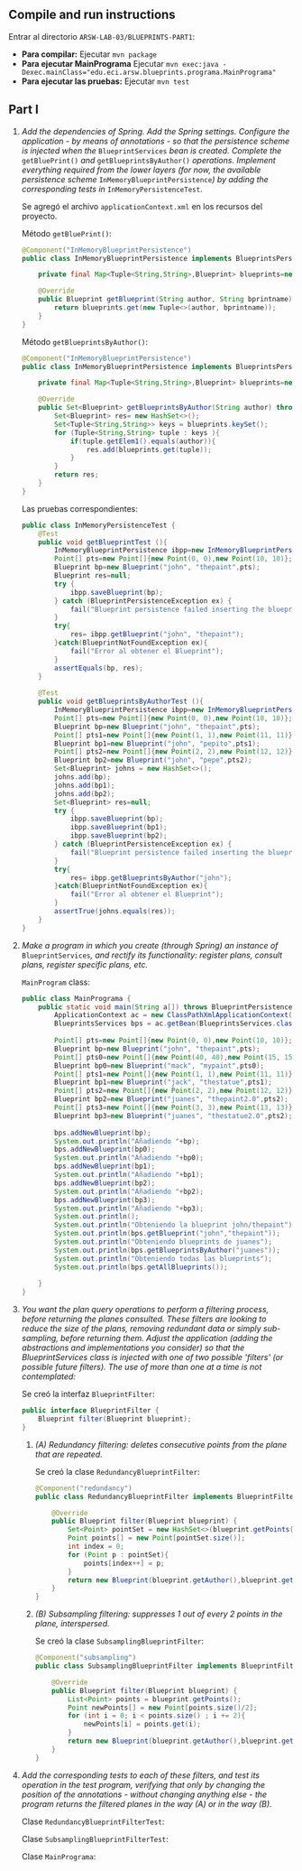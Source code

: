 ## Compile and run instructions
Entrar al directorio `ARSW-LAB-03/BLUEPRINTS-PART1`:
* **Para compilar:** Ejecutar `mvn package`
* **Para ejecutar MainPrograma** Ejecutar `mvn exec:java -Dexec.mainClass="edu.eci.arsw.blueprints.programa.MainPrograma"`
* **Para ejecutar las pruebas:** Ejecutar `mvn test`

## Part I
1. *Add the dependencies of Spring. Add the Spring settings. Configure the application - by means of annotations - so that the persistence scheme is injected when the* `BlueprintServices` *bean is created. Complete the* `getBluePrint()` *and* `getBlueprintsByAuthor()` *operations. Implement everything required from the lower layers (for now, the available persistence scheme* `InMemoryBlueprintPersistence`*) by adding the corresponding tests in* `InMemoryPersistenceTest`.

    Se agregó el archivo `applicationContext.xml` en los recursos del proyecto.

    Método `getBluePrint()`:
    ```java
    @Component("InMemoryBlueprintPersistence")
    public class InMemoryBlueprintPersistence implements BlueprintsPersistence{

        private final Map<Tuple<String,String>,Blueprint> blueprints=new HashMap<>();

        @Override
        public Blueprint getBlueprint(String author, String bprintname) throws BlueprintNotFoundException {
            return blueprints.get(new Tuple<>(author, bprintname));
        }
    }
    ```
    Método `getBlueprintsByAuthor()`:
    ```java
    @Component("InMemoryBlueprintPersistence")
    public class InMemoryBlueprintPersistence implements BlueprintsPersistence{

        private final Map<Tuple<String,String>,Blueprint> blueprints=new HashMap<>();

        @Override
        public Set<Blueprint> getBlueprintsByAuthor(String author) throws BlueprintNotFoundException {
            Set<Blueprint> res= new HashSet<>();
            Set<Tuple<String,String>> keys = blueprints.keySet();
            for (Tuple<String,String> tuple : keys ){
                if(tuple.getElem1().equals(author)){
                    res.add(blueprints.get(tuple));
                }
            }
            return res;
        }
    }
    ```

    Las pruebas correspondientes:
    ```java
    public class InMemoryPersistenceTest {
        @Test
        public void getBlueprintTest (){
            InMemoryBlueprintPersistence ibpp=new InMemoryBlueprintPersistence();
            Point[] pts=new Point[]{new Point(0, 0),new Point(10, 10)};
            Blueprint bp=new Blueprint("john", "thepaint",pts);
            Blueprint res=null;
            try {
                ibpp.saveBlueprint(bp);
            } catch (BlueprintPersistenceException ex) {
                fail("Blueprint persistence failed inserting the blueprint.");
            }
            try{
                res= ibpp.getBlueprint("john", "thepaint");
            }catch(BlueprintNotFoundException ex){
                fail("Error al obtener el Blueprint");
            }
            assertEquals(bp, res);
        }
        
        @Test
        public void getBlueprintsByAuthorTest (){
            InMemoryBlueprintPersistence ibpp=new InMemoryBlueprintPersistence();
            Point[] pts=new Point[]{new Point(0, 0),new Point(10, 10)};
            Blueprint bp=new Blueprint("john", "thepaint",pts);
            Point[] pts1=new Point[]{new Point(1, 1),new Point(11, 11)};
            Blueprint bp1=new Blueprint("john", "pepito",pts1);
            Point[] pts2=new Point[]{new Point(2, 2),new Point(12, 12)};
            Blueprint bp2=new Blueprint("john", "pepe",pts2);
            Set<Blueprint> johns = new HashSet<>();
            johns.add(bp);
            johns.add(bp1);
            johns.add(bp2);
            Set<Blueprint> res=null;
            try {
                ibpp.saveBlueprint(bp);
                ibpp.saveBlueprint(bp1);
                ibpp.saveBlueprint(bp2);
            } catch (BlueprintPersistenceException ex) {
                fail("Blueprint persistence failed inserting the blueprint.");
            }
            try{
                res= ibpp.getBlueprintsByAuthor("john");
            }catch(BlueprintNotFoundException ex){
                fail("Error al obtener el Blueprint");
            }
            assertTrue(johns.equals(res));
        }
    }
    ```

2. *Make a program in which you create (through Spring) an instance of* `BlueprintServices`*, and rectify its functionality: register plans, consult plans, register specific plans, etc.*

    `MainProgram` class:
    ```java
    public class MainPrograma {
        public static void main(String a[]) throws BlueprintPersistenceException, BlueprintNotFoundException {
            ApplicationContext ac = new ClassPathXmlApplicationContext("applicationContext.xml");
            BlueprintsServices bps = ac.getBean(BlueprintsServices.class);
            
            Point[] pts=new Point[]{new Point(0, 0),new Point(10, 10)};
            Blueprint bp=new Blueprint("john", "thepaint",pts);
            Point[] pts0=new Point[]{new Point(40, 40),new Point(15, 15)};
            Blueprint bp0=new Blueprint("mack", "mypaint",pts0);
            Point[] pts1=new Point[]{new Point(1, 1),new Point(11, 11)};
            Blueprint bp1=new Blueprint("jack", "thestatue",pts1);
            Point[] pts2=new Point[]{new Point(2, 2),new Point(12, 12)};
            Blueprint bp2=new Blueprint("juanes", "thepaint2.0",pts2);
            Point[] pts3=new Point[]{new Point(3, 3),new Point(13, 13)};
            Blueprint bp3=new Blueprint("juanes", "thestatue2.0",pts2);
            
            bps.addNewBlueprint(bp);
            System.out.println("Añadiendo "+bp);
            bps.addNewBlueprint(bp0);
            System.out.println("Añadiendo "+bp0);
            bps.addNewBlueprint(bp1);
            System.out.println("Añadiendo "+bp1);
            bps.addNewBlueprint(bp2);
            System.out.println("Añadiendo "+bp2);
            bps.addNewBlueprint(bp3);
            System.out.println("Añadiendo "+bp3);
            System.out.println();
            System.out.println("Obteniendo la blueprint john/thepaint");
            System.out.println(bps.getBlueprint("john","thepaint"));
            System.out.println("Obteniendo blueprints de juanes");
            System.out.println(bps.getBlueprintsByAuthor("juanes"));
            System.out.println("Obteniendo todas las blueprints");
            System.out.println(bps.getAllBlueprints());
            
        }
    }
    ```

3. *You want the plan query operations to perform a filtering process, before returning the planes consulted. These filters are looking to reduce the size of the plans, removing redundant data or simply sub-sampling, before returning them. Adjust the application (adding the abstractions and implementations you consider) so that the BlueprintServices class is injected with one of two possible 'filters' (or possible future filters). The use of more than one at a time is not contemplated:*

    Se creó la interfaz `BlueprintFilter`:
    ```java
    public interface BlueprintFilter {
        Blueprint filter(Blueprint blueprint);
    }
    ```
    1. *(A) Redundancy filtering: deletes consecutive points from the plane that are repeated.*

        Se creó la clase `RedundancyBlueprintFilter`:
        ```java
        @Component("redundancy")
        public class RedundancyBlueprintFilter implements BlueprintFilter {

            @Override
            public Blueprint filter(Blueprint blueprint) {
                Set<Point> pointSet = new HashSet<>(blueprint.getPoints());
                Point points[] = new Point[pointSet.size()];
                int index = 0;
                for (Point p : pointSet){
                    points[index++] = p;
                }
                return new Blueprint(blueprint.getAuthor(),blueprint.getName(),points);
            }
        }
        ```
    2. *(B) Subsampling filtering: suppresses 1 out of every 2 points in the plane, interspersed.*

        Se creó la clase `SubsamplingBlueprintFilter`:
        ```java
        @Component("subsampling")
        public class SubsamplingBlueprintFilter implements BlueprintFilter {

            @Override
            public Blueprint filter(Blueprint blueprint) {
                List<Point> points = blueprint.getPoints();
                Point newPoints[] = new Point[points.size()/2];
                for (int i = 0; i < points.size() ; i += 2){
                    newPoints[i] = points.get(i);
                }
                return new Blueprint(blueprint.getAuthor(),blueprint.getName(),newPoints);
            }
        }
        ```
4. *Add the corresponding tests to each of these filters, and test its operation in the test program, verifying that only by changing the position of the annotations - without changing anything else - the program returns the filtered planes in the way (A) or in the way (B).*

    Clase `RedundancyBlueprintFilterTest`:

    Clase `SubsamplingBlueprintFilterTest`:

    Clase `MainPrograma`: